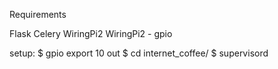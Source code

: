 Requirements

Flask
Celery
WiringPi2
WiringPi2 - gpio


setup:
$ gpio export 10 out
$ cd internet_coffee/
$ supervisord
